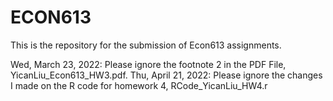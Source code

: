 # ECON613
This is the repository for the submission of Econ613 assignments.

Wed, March 23, 2022: Please ignore the footnote 2 in the PDF File, YicanLiu_Econ613_HW3.pdf.
Thu, April 21, 2022: Please ignore the changes I made on the R code for homework 4, RCode_YicanLiu_HW4.r
